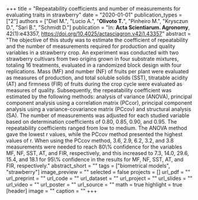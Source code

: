 +++
title = "Repeatability coefficients and number of measurements for evaluating traits in strawberry"
date = "2020-01-01"
publication_types = ["2"]
authors = ["Diel M.", "Lucio A.", "**Olivoto T.**", "Pinheiro M.", "Krysczun D.", "Sari B.", "Schmidt D."]
publication = "In: **Acta Scientiarum. Agronomy**, 42(1):e43357, https://doi.org/10.4025/actasciagron.v42i1.43357"
abstract = "The objective of this study was to estimate the coefficient of repeatability and the number of measurements required for production and quality variables in a strawberry crop. An experiment was conducted with two strawberry cultivars from two origins grown in four substrate mixtures, totaling 16 treatments, evaluated in a randomized block design with four replications. Mass (MF) and number (NF) of fruits per plant were evaluated as measures of production, and total soluble solids (SST), titratable acidity (AT) and firmness (FIR) of fruits during the crop cycle were evaluated as measures of quality. Subsequently, the repeatability coefficient was estimated by the following methods: analysis of variance (ANOVA), principal component analysis using a correlation matrix (PCcor), principal component analysis using a variance-covariance matrix (PCcov) and structural analysis (SA). The number of measurements was adjusted for each studied variable based on determination coefficients of 0.80, 0.85, 0.90, and 0.95. The repeatability coefficients ranged from low to medium. The ANOVA method gave the lowest r values, while the PCcov method presented the highest values of r. When using the PCcov method, 3.6, 2.9, 6.2, 3.2, and 3.8 measurements were needed to reach 80\\% confidence for the variables MF, NF, SST, AT, and FIR, respectively, and this increased to 7.3, 14.0, 29.6, 15.4, and 18.1 for 95\\% confidence in the results for MF, NF, SST, AT, and FIR, respectively."
abstract_short = ""
tags = ["biometrical models", "strawberry"]
image_preview = ""
selected = false
projects = []
url_pdf = ""
url_preprint = ""
url_code = ""
url_dataset = ""
url_project = ""
url_slides = ""
url_video = ""
url_poster = ""
url_source = ""
math = true
highlight = true
[header]
image = ""
caption = ""
+++
